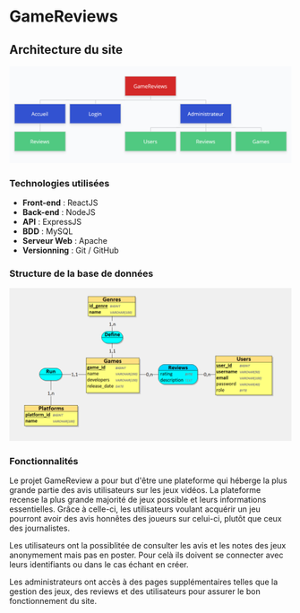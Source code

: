 # GameReviews

## Architecture du site

![Architecture du site](images/architecture.png)


### Technologies utilisées

- **Front-end** : ReactJS
- **Back-end** : NodeJS
- **API** : ExpressJS
- **BDD** : MySQL
- **Serveur Web** : Apache
- **Versionning** : Git / GitHub


### Structure de la base de données

![Structure de la base de données](images/bdd.png)


### Fonctionnalités

Le projet GameReview a pour but d'être une plateforme qui héberge la plus grande partie des avis utilisateurs sur les jeux vidéos.
La plateforme recense la plus grande majorité de jeux possible et leurs informations essentielles.
Grâce à celle-ci, les utilisateurs voulant acquérir un jeu pourront avoir des avis honnêtes des joueurs sur celui-ci, plutôt que ceux des journalistes.

Les utilisateurs ont la possiblitée de consulter les avis et les notes des jeux anonymement mais pas en poster.
Pour celà ils doivent se connecter avec leurs identifiants ou dans le cas échant en créer.

Les administrateurs ont accès à des pages supplémentaires telles que la gestion des jeux, des reviews et des utilisateurs pour assurer le bon fonctionnement du site.